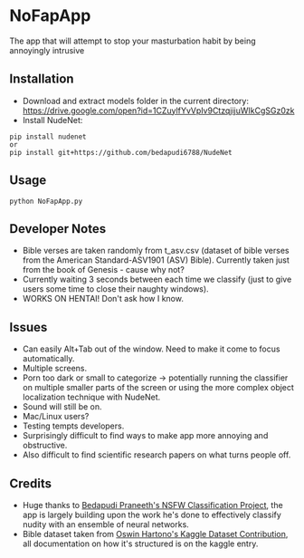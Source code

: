 # NoFapApp
The app that will attempt to stop your masturbation habit by being annoyingly intrusive

## Installation
- Download and extract models folder in the current directory: https://drive.google.com/open?id=1CZuylfYvVpIv9CtzqjijuWIkCgSGz0zk
- Install NudeNet:
```
pip install nudenet
or
pip install git+https://github.com/bedapudi6788/NudeNet
```

## Usage
```
python NoFapApp.py
```

## Developer Notes
- Bible verses are taken randomly from t_asv.csv (dataset of bible verses from the American Standard-ASV1901 (ASV) Bible). Currently taken just from the book of Genesis - cause why not? 
- Currently waiting 3 seconds between each time we classify (just to give users some time to close their naughty windows).
- WORKS ON HENTAI! Don't ask how I know. 

## Issues
- Can easily Alt+Tab out of the window. Need to make it come to focus automatically.
- Multiple screens.
- Porn too dark or small to categorize -> potentially running the classifier on multiple smaller parts of the screen or using the more complex object localization technique with NudeNet.
- Sound will still be on.
- Mac/Linux users? 
- Testing tempts developers. 
- Surprisingly difficult to find ways to make app more annoying and obstructive.
- Also difficult to find scientific research papers on what turns people off.

## Credits
- Huge thanks to [Bedapudi Praneeth's NSFW Classification Project](https://github.com/bedapudi6788/NudeNet), the app is largely building upon the work he's done to effectively classify nudity with an ensemble of neural networks.
- Bible dataset taken from [Oswin Hartono's Kaggle Dataset Contribution](https://www.kaggle.com/oswinrh/bible), all documentation on how it's structured is on the kaggle entry. 